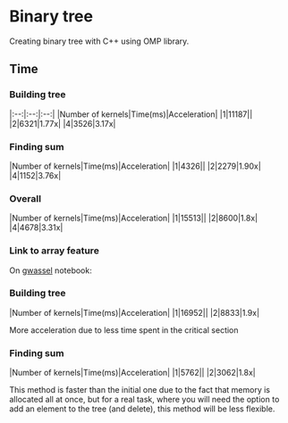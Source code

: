 # Binary tree
Creating binary tree with C++ using OMP library.

## Time
### Building tree
|:--:|:--:|:--:|
|Number of kernels|Time(ms)|Acceleration|
|1|11187||
|2|6321|1.77x|
|4|3526|3.17x|

### Finding sum
|Number of kernels|Time(ms)|Acceleration|
|1|4326||
|2|2279|1.90x|
|4|1152|3.76x|

### Overall
|Number of kernels|Time(ms)|Acceleration|
|1|15513||
|2|8600|1.8x|
|4|4678|3.31x|

### Link to array feature

On [gwassel](https://github.com/gwassel) notebook:

### Building tree
|Number of kernels|Time(ms)|Acceleration|
|1|16952||
|2|8833|1.9x|

More acceleration due to less time spent in the critical section

### Finding sum
|Number of kernels|Time(ms)|Acceleration|
|1|5762||
|2|3062|1.8x|

This method is faster than the initial one due to the fact that memory is allocated all at once, but for a real task, where you will need the option to add an element to the tree (and delete),
this method will be less flexible.
